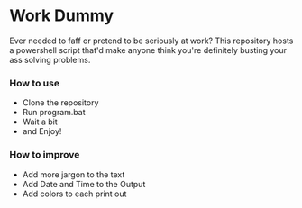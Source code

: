 # Work Dummy

Ever needed to faff or pretend to be seriously at work? This repository hosts a powershell script that'd make anyone think you're definitely busting your ass solving problems.

### How to use

- Clone the repository
- Run program.bat
- Wait a bit
- and Enjoy!

### How to improve

- Add more jargon to the text
- Add Date and Time to the Output
- Add colors to each print out
